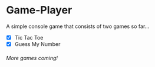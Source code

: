 # Game-Player

A simple console game that consists of two games so far...
- [x] Tic Tac Toe
- [x] Guess My Number

###### More games coming!
